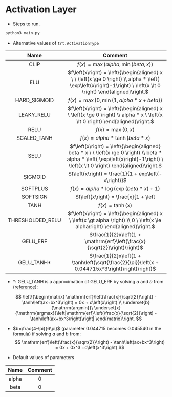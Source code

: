# Activation Layer

+ Steps to run.

```bash
python3 main.py
```

+ Alternative values of `trt.ActivationType`

|       Name       |                           Comment                            |
| :--------------: | :----------------------------------------------------------: |
|       CLIP       | $f\left(x\right) = \max\left(alpha, \min\left(beta,x\right)\right)$ |
|       ELU        | $f\left(x\right) = \left\{\begin{aligned} x \ \ \left(x \ge 0 \right) \\ alpha * \left( \exp\left(x\right)-1\right) \ \left(x \lt 0 \right) \end{aligned}\right.$ |
|   HARD_SIGMOID   | $f\left(x\right) = \max\left(0,\min\left(1, alpha * x + beta\right)\right)$ |
|    LEAKY_RELU    | $f\left(x\right) = \left\{\begin{aligned} x \ \left(x \ge 0 \right) \\ alpha * x \ \left(x \lt 0 \right) \end{aligned}\right.$ |
|       RELU       |           $f\left(x\right) = \max\left(0,x\right)$           |
|   SCALED_TANH    |   $f\left(x\right) = alpha * \tanh\left( beta * x \right)$   |
|       SELU       | $f\left(x\right) = \left\{\begin{aligned} beta * x \ \ \left(x \ge 0 \right) \\ beta * alpha * \left( \exp\left(x\right)-1\right) \ \left(x \lt 0 \right) \end{aligned}\right.$ |
|     SIGMOID      |     $f\left(x\right) = \frac{1}{1 + exp\left(-x\right)}$     |
|     SOFTPLUS     | $f\left(x\right) = alpha * \log\left(\exp\left(beta * x\right) + 1\right)$ |
|     SOFTSIGN     |       $f\left(x\right) = \frac{x}{1 + \left|x\right|}$       |
|       TANH       |           $f\left(x\right) = \tanh\left(x\right)$            |
| THRESHOLDED_RELU | $f\left(x\right) = \left\{\begin{aligned} x \ \left(x \gt alpha \right) \\ 0 \ \left(x \le alpha\right) \end{aligned}\right.$ |
| GELU_ERF | $\frac{1}{2}x\left(1 + \mathrm{erf}\left(\frac{x}{\sqrt{2}}\right)\right)$ |
| GELU_TANH* | $\frac{1}{2}x\left(1 + \tanh\left(\sqrt{\frac{2}{\pi}}\left(x + 0.044715x^3\right)\right)\right)$ |

+ *: GELU_TANH is a approximation of GELU_ERF by solving $a$ and $b$ from ([reference](https://www.cvmart.net/community/detail/2063)):

$$
\left\{\begin{matrix}
    \mathrm{erf}\left(\frac{x}{\sqrt{2}}\right) - \tanh\left(ax+bx^3\right) = 0x + o\left(x\right) \\
    \underset{b}{\mathrm{argmin}}\ \underset{x}{\mathrm{argmax}}\left|\mathrm{erf}\left(\frac{x}{\sqrt{2}}\right) - \tanh\left(ax+bx^3\right)\right|
\end{matrix}\right.
$$

+ $b=\frac{4-\pi}{6\pi}$ (parameter 0.044715 becomes 0.045540 in the formula) if solving $a$ and $b$ from:
$$
\mathrm{erf}\left(\frac{x}{\sqrt{2}}\right) - \tanh\left(ax+bx^3\right) = 0x + 0x^3 +o\left(x^3\right)
$$


+ Default values of parameters

| Name  | Comment |
| :---: | :-----: |
| alpha |    0    |
| beta  |    0    |
